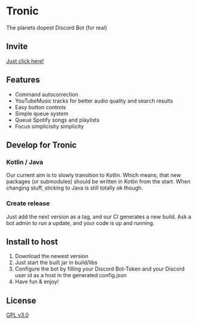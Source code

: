 # Tronic
The planets dopest Discord Bot
(for real)

## Invite
[Just click here!](https://discordapp.com/oauth2/authorize?scope=bot&client_id=554803884439240705&permissions=8)

## Features
- Command autocorrection
- YouTubeMusic tracks for better audio quality and search results
- Easy button controls
- Simple queue system
- Queue Spotify songs and playlists
- Focus simplicisity simplicity

## Develop for Tronic
### Kotlin / Java
Our current aim is to slowly transition to Kotlin. Which means, that new packages (or submodules) should be written in Kotlin from the start. When changing stuff, sticking to Java is still totally ok though.

### Create release
Just add the next version as a tag, and our CI generates a new build.
Ask a bot admin to run a update, and your code is up and running.

## Install to host
1.  Download the newest version
2.  Just start the built jar in build/libs
3.  Configure the bot by filling your Discord Bot-Token and your Discord user id as a host in the generated config.json
4.  Have fun & enjoy!

## License
[GPL v3.0](LICENSE.md)
